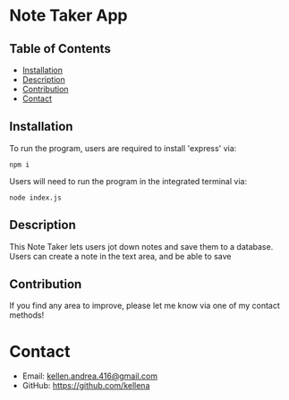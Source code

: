 # Note Taker App

## Table of Contents
* [Installation](#installation)
* [Description](#discription)
* [Contribution](#contribution)
* [Contact](#contact)

## Installation

To run the program, users are required to install 'express' via:

    npm i

Users will need to run the program in the integrated terminal via:

    node index.js

## Description

This Note Taker lets users jot down notes and save them to a database.  Users can create a note in the text area, and be able to save 

## Contribution

If you find any area to improve, please let me know via one of my contact methods!

# Contact

* Email: kellen.andrea.416@gmail.com
* GitHub: https://github.com/kellena